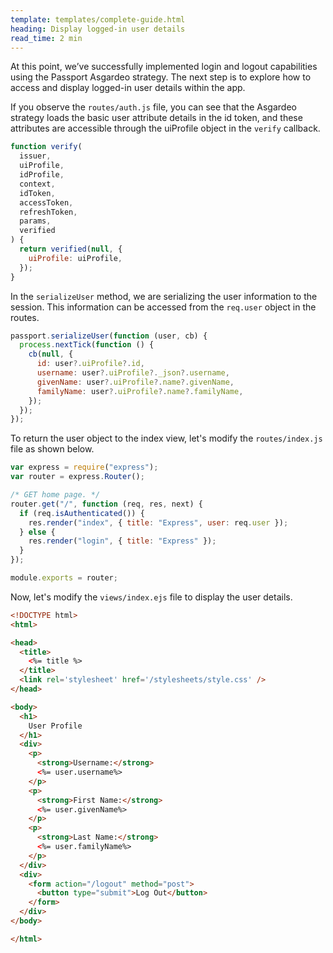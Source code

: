 ```yaml
---
template: templates/complete-guide.html
heading: Display logged-in user details
read_time: 2 min
---
```


At this point, we’ve successfully implemented login and logout capabilities using the Passport Asgardeo strategy. The next step is to explore how to access and display logged-in user details within the app. 

If you observe the `routes/auth.js` file, you can see that the Asgardeo strategy loads the basic user attribute details in the id token, and these attributes are accessible through the uiProfile object in the `verify` callback.

```javascript
function verify(
  issuer,
  uiProfile,
  idProfile,
  context,
  idToken,
  accessToken,
  refreshToken,
  params,
  verified
) {
  return verified(null, {
    uiProfile: uiProfile,
  });
}
```

In the `serializeUser` method, we are serializing the user information to the session. This information can be accessed from the `req.user` object in the routes.

```javascript
passport.serializeUser(function (user, cb) {
  process.nextTick(function () {
    cb(null, {
      id: user?.uiProfile?.id,
      username: user?.uiProfile?._json?.username,
      givenName: user?.uiProfile?.name?.givenName,
      familyName: user?.uiProfile?.name?.familyName,
    });
  });
});
```

To return the user object to the index view, let's modify the `routes/index.js` file as shown below.

```javascript
var express = require("express");
var router = express.Router();

/* GET home page. */
router.get("/", function (req, res, next) {
  if (req.isAuthenticated()) {
    res.render("index", { title: "Express", user: req.user });
  } else {
    res.render("login", { title: "Express" });
  }
});

module.exports = router;
```

Now, let's modify the `views/index.ejs` file to display the user details.

```html hl_lines="12-28"
<!DOCTYPE html>
<html>

<head>
  <title>
    <%= title %>
  </title>
  <link rel='stylesheet' href='/stylesheets/style.css' />
</head>

<body>
  <h1>
    User Profile
  </h1>
  <div>
    <p>
      <strong>Username:</strong>
      <%= user.username%>
    </p>
    <p>
      <strong>First Name:</strong>
      <%= user.givenName%>
    </p>
    <p>
      <strong>Last Name:</strong>
      <%= user.familyName%>
    </p>
  </div>
  <div>
    <form action="/logout" method="post">
      <button type="submit">Log Out</button>
    </form>
  </div>
</body>

</html>
```
